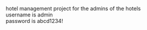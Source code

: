 hotel management project for the admins of the hotels            
username is admin          
password is abcd1234!
